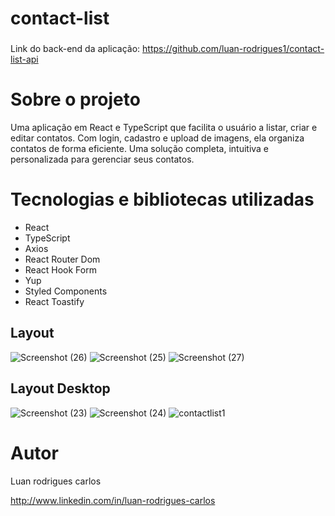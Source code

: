 # contact-list
###
Link do back-end da aplicação: https://github.com/luan-rodrigues1/contact-list-api
# Sobre o projeto

Uma aplicação em React e TypeScript que facilita o usuário a listar, criar e editar contatos. Com login, cadastro e upload de imagens, ela organiza contatos de forma eficiente. Uma solução completa, intuitiva e personalizada para gerenciar seus contatos.

# Tecnologias e bibliotecas utilizadas
- React 
- TypeScript
- Axios
- React Router Dom
- React Hook Form
- Yup
- Styled Components
- React Toastify

## Layout 
![Screenshot (26)](https://github.com/luan-rodrigues1/contact-list/assets/106760673/81f45f08-9e35-4674-b582-184dbe3400e1)
![Screenshot (25)](https://github.com/luan-rodrigues1/contact-list/assets/106760673/85111b02-aed0-4f66-aece-879cefa054af)
![Screenshot (27)](https://github.com/luan-rodrigues1/contact-list/assets/106760673/fa803ea9-9e41-45ce-b16d-e021c8217d33)


## Layout Desktop
![Screenshot (23)](https://github.com/luan-rodrigues1/contact-list/assets/106760673/42718f98-39b9-41c8-a95e-1d2fae79015b)
![Screenshot (24)](https://github.com/luan-rodrigues1/contact-list/assets/106760673/931221ee-5858-4bcb-8bd5-055be9ab23e1)
![contactlist1](https://github.com/luan-rodrigues1/contact-list/assets/106760673/8d00bf98-d480-4cc7-8cbd-4f4311b7a15b)

# Autor

Luan rodrigues carlos

http://www.linkedin.com/in/luan-rodrigues-carlos
